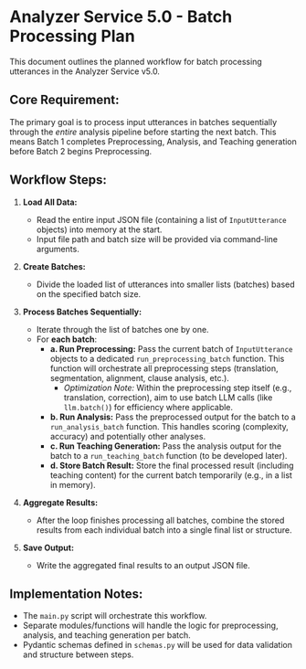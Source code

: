 # Analyzer Service 5.0 - Batch Processing Plan

This document outlines the planned workflow for batch processing utterances in the Analyzer Service v5.0.

## Core Requirement:

The primary goal is to process input utterances in batches sequentially through the *entire* analysis pipeline before starting the next batch. This means Batch 1 completes Preprocessing, Analysis, and Teaching generation before Batch 2 begins Preprocessing.

## Workflow Steps:

1.  **Load All Data:**
    *   Read the entire input JSON file (containing a list of `InputUtterance` objects) into memory at the start.
    *   Input file path and batch size will be provided via command-line arguments.

2.  **Create Batches:**
    *   Divide the loaded list of utterances into smaller lists (batches) based on the specified batch size.

3.  **Process Batches Sequentially:**
    *   Iterate through the list of batches one by one.
    *   For **each batch**:
        *   **a. Run Preprocessing:** Pass the current batch of `InputUtterance` objects to a dedicated `run_preprocessing_batch` function. This function will orchestrate all preprocessing steps (translation, segmentation, alignment, clause analysis, etc.).
            *   *Optimization Note:* Within the preprocessing step itself (e.g., translation, correction), aim to use batch LLM calls (like `llm.batch()`) for efficiency where applicable.
        *   **b. Run Analysis:** Pass the preprocessed output for the batch to a `run_analysis_batch` function. This handles scoring (complexity, accuracy) and potentially other analyses.
        *   **c. Run Teaching Generation:** Pass the analysis output for the batch to a `run_teaching_batch` function (to be developed later).
        *   **d. Store Batch Result:** Store the final processed result (including teaching content) for the current batch temporarily (e.g., in a list in memory).

4.  **Aggregate Results:**
    *   After the loop finishes processing all batches, combine the stored results from each individual batch into a single final list or structure.

5.  **Save Output:**
    *   Write the aggregated final results to an output JSON file.

## Implementation Notes:

*   The `main.py` script will orchestrate this workflow.
*   Separate modules/functions will handle the logic for preprocessing, analysis, and teaching generation per batch.
*   Pydantic schemas defined in `schemas.py` will be used for data validation and structure between steps.
